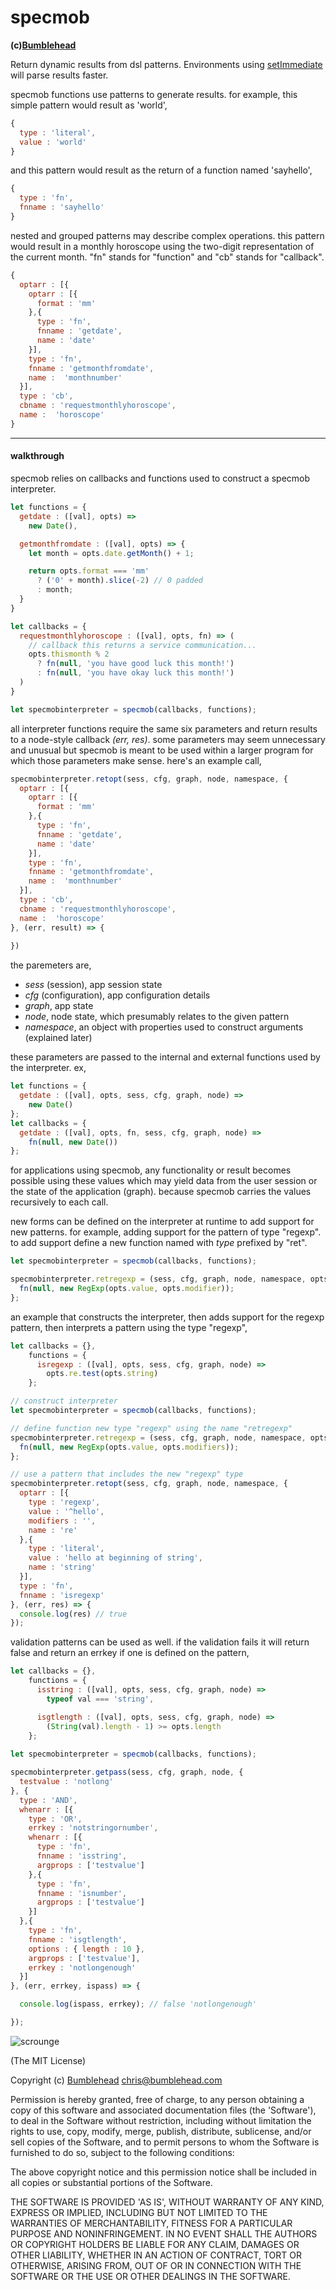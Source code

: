 specmob
=======
**(c)[Bumblehead][0]**

Return dynamic results from dsl patterns. Environments using [setImmediate][1] will parse results faster.

specmob functions use patterns to generate results. for example, this simple pattern would result as 'world',

```javascript
{
  type : 'literal',
  value : 'world'
}
```

and this pattern would result as the return of a function named 'sayhello',

```javascript
{
  type : 'fn',
  fnname : 'sayhello'
}
```

nested and grouped patterns may describe complex operations. this pattern would result in a monthly horoscope using the two-digit representation of the current month. "fn" stands for "function" and "cb" stands for "callback".

```javascript
{
  optarr : [{
    optarr : [{
      format : 'mm'
    },{
      type : 'fn',
      fnname : 'getdate',
      name : 'date'
    }],
    type : 'fn',
    fnname : 'getmonthfromdate',
    name :  'monthnumber'
  }],
  type : 'cb',
  cbname : 'requestmonthlyhoroscope',
  name :  'horoscope'
}
```

---------------------------------------------------------
#### <a id="walkthrough"></a>walkthrough

specmob relies on callbacks and functions used to construct a specmob interpreter.

```javascript
let functions = {
  getdate : ([val], opts) =>
    new Date(), 

  getmonthfromdate : ([val], opts) => {
    let month = opts.date.getMonth() + 1;

    return opts.format === 'mm'
      ? ('0' + month).slice(-2) // 0 padded
      : month;
  }
}

let callbacks = {
  requestmonthlyhoroscope : ([val], opts, fn) => (
    // callback this returns a service communication...
    opts.thismonth % 2
      ? fn(null, 'you have good luck this month!')
      : fn(null, 'you have okay luck this month!')
  )
}

let specmobinterpreter = specmob(callbacks, functions);
```

all interpreter functions require the same six parameters and return results to a node-style callback _(err, res)_. some parameters may seem unnecessary and unusual but specmob is meant to be used within a larger program for which those parameters make sense. here's an example call,

```javascript
specmobinterpreter.retopt(sess, cfg, graph, node, namespace, {
  optarr : [{
    optarr : [{
      format : 'mm'
    },{
      type : 'fn',
      fnname : 'getdate',
      name : 'date'
    }],
    type : 'fn',
    fnname : 'getmonthfromdate',
    name :  'monthnumber'
  }],
  type : 'cb',
  cbname : 'requestmonthlyhoroscope',
  name :  'horoscope'
}, (err, result) => {
  
})
```

the paremeters are,

 * _sess_ (session), app session state
 * _cfg_ (configuration), app configuration details
 * _graph_, app state
 * _node_, node state, which presumably relates to the given pattern
 * _namespace_, an object with properties used to construct arguments (explained later)

these parameters are passed to the internal and external functions used by the interpreter. ex,

```javascript
let functions = {
  getdate : ([val], opts, sess, cfg, graph, node) =>
    new Date()
};
let callbacks = {
  getdate : ([val], opts, fn, sess, cfg, graph, node) =>
    fn(null, new Date())
};
```

for applications using specmob, any functionality or result becomes possible using these values which may yield data from the user session or the state of the application (graph). because specmob carries the values recursively to each call.

new forms can be defined on the interpreter at runtime to add support for new patterns. for example, adding support for the pattern of type "regexp". to add support define a new function named with _type_ prefixed by "ret".

```javascript
let specmobinterpreter = specmob(callbacks, functions);

specmobinterpreter.retregexp = (sess, cfg, graph, node, namespace, opts, fn) => {
  fn(null, new RegExp(opts.value, opts.modifier));
};
```

an example that constructs the interpreter, then adds support for the regexp pattern, then interprets a pattern using the type "regexp",

```javascript
let callbacks = {},
    functions = {
      isregexp : ([val], opts, sess, cfg, graph, node) =>
        opts.re.test(opts.string)
    };

// construct interpreter
let specmobinterpreter = specmob(callbacks, functions);

// define function new type "regexp" using the name "retregexp"
specmobinterpreter.retregexp = (sess, cfg, graph, node, namespace, opts, fn) => {
  fn(null, new RegExp(opts.value, opts.modifiers));
};

// use a pattern that includes the new "regexp" type
specmobinterpreter.retopt(sess, cfg, graph, node, namespace, {
  optarr : [{
    type : 'regexp',
    value : '^hello',
    modifiers : '',
    name : 're'
  },{
    type : 'literal',
    value : 'hello at beginning of string',
    name : 'string'
  }],
  type : 'fn',
  fnname : 'isregexp'
}, (err, res) => {
  console.log(res) // true
});
```

validation patterns can be used as well. if the validation fails it will return false and return an errkey if one is defined on the pattern,

```javascript
let callbacks = {},
    functions = {
      isstring : ([val], opts, sess, cfg, graph, node) =>
        typeof val === 'string',

      isgtlength : ([val], opts, sess, cfg, graph, node) =>
        (String(val).length - 1) >= opts.length
    };
    
let specmobinterpreter = specmob(callbacks, functions);

specmobinterpreter.getpass(sess, cfg, graph, node, {
  testvalue : 'notlong'
}, {
  type : 'AND',
  whenarr : [{
    type : 'OR',
    errkey : 'notstringornumber',
    whenarr : [{
      type : 'fn',
      fnname : 'isstring',
      argprops : ['testvalue']
    },{
      type : 'fn',
      fnname : 'isnumber',
      argprops : ['testvalue']
    }]
  },{
    type : 'fn',
    fnname : 'isgtlength',
    options : { length : 10 },
    argprops : ['testvalue'],
    errkey : 'notlongenough'
  }]
}, (err, errkey, ispass) => {

  console.log(ispass, errkey); // false 'notlongenough'

});
```




[0]: http://www.bumblehead.com                            "bumblehead"
[1]: https://www.npmjs.com/package/setimmediate         "setimmediate"


![scrounge](https://github.com/iambumblehead/scroungejs/raw/master/img/hand.png)

(The MIT License)

Copyright (c) [Bumblehead][0] <chris@bumblehead.com>

Permission is hereby granted, free of charge, to any person obtaining a copy of this software and associated documentation files (the 'Software'), to deal in the Software without restriction, including without limitation the rights to use, copy, modify, merge, publish, distribute, sublicense, and/or sell copies of the Software, and to permit persons to whom the Software is furnished to do so, subject to the following conditions:

The above copyright notice and this permission notice shall be included in all copies or substantial portions of the Software.

THE SOFTWARE IS PROVIDED 'AS IS', WITHOUT WARRANTY OF ANY KIND, EXPRESS OR IMPLIED, INCLUDING BUT NOT LIMITED TO THE WARRANTIES OF MERCHANTABILITY, FITNESS FOR A PARTICULAR PURPOSE AND NONINFRINGEMENT. IN NO EVENT SHALL THE AUTHORS OR COPYRIGHT HOLDERS BE LIABLE FOR ANY CLAIM, DAMAGES OR OTHER LIABILITY, WHETHER IN AN ACTION OF CONTRACT, TORT OR OTHERWISE, ARISING FROM, OUT OF OR IN CONNECTION WITH THE SOFTWARE OR THE USE OR OTHER DEALINGS IN THE SOFTWARE.
